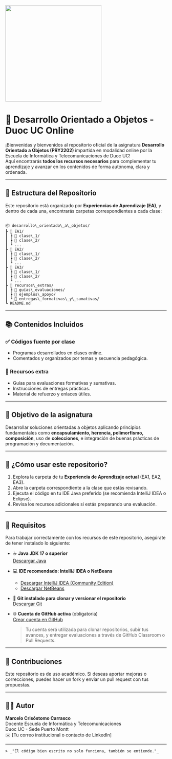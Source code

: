 <p>
  <img src="https://www.duoc.cl/wp-content/uploads/2022/09/logo-0.png" width="300"/>
</p>

# 🧠 Desarrollo Orientado a Objetos - Duoc UC Online

¡Bienvenidas y bienvenidos al repositorio oficial de la asignatura **Desarrollo Orientado a Objetos (PRY2202)** impartida en modalidad online por la Escuela de Informática y Telecomunicaciones de Duoc UC!  
Aquí encontrarás **todos los recursos necesarios** para complementar tu aprendizaje y avanzar en los contenidos de forma autónoma, clara y ordenada.

---

## 📁 Estructura del Repositorio

Este repositorio está organizado por **Experiencias de Aprendizaje (EA)**, y dentro de cada una, encontrarás carpetas correspondientes a cada clase:

```

📦 desarrollo\_orientado\_a\_objetos/
┣ 📂 EA1/
┃ ┣ 📂 clase\_1/
┃ ┣ 📂 clase\_2/
┃ ┗ ...
┣ 📂 EA2/
┃ ┣ 📂 clase\_1/
┃ ┣ 📂 clase\_2/
┃ ┗ ...
┣ 📂 EA3/
┃ ┣ 📂 clase\_1/
┃ ┣ 📂 clase\_2/
┃ ┗ ...
┣ 📂 recursos\_extras/
┃ ┣ 📜 guías\_evaluaciones/
┃ ┣ 📜 ejemplos\_apoyo/
┃ ┗ 📜 entregas\_formativas\_y\_sumativas/
┗ README.md

```

---

## 📚 Contenidos Incluidos

### ✅ Códigos fuente por clase
- Programas desarrollados en clases online.
- Comentados y organizados por temas y secuencia pedagógica.

### 📝 Recursos extra
- Guías para evaluaciones formativas y sumativas.
- Instrucciones de entregas prácticas.
- Material de refuerzo y enlaces útiles.

---

## 🎯 Objetivo de la asignatura

Desarrollar soluciones orientadas a objetos aplicando principios fundamentales como **encapsulamiento, herencia, polimorfismo, composición**, uso de **colecciones**, e integración de buenas prácticas de programación y documentación.

---

## 🚀 ¿Cómo usar este repositorio?

1. Explora la carpeta de tu **Experiencia de Aprendizaje actual** (EA1, EA2, EA3).
2. Abre la carpeta correspondiente a la clase que estás revisando.
3. Ejecuta el código en tu IDE Java preferido (se recomienda IntelliJ IDEA o Eclipse).
4. Revisa los recursos adicionales si estás preparando una evaluación.

---

## 🧩 Requisitos

Para trabajar correctamente con los recursos de este repositorio, asegúrate de tener instalado lo siguiente:

- ☕ **Java JDK 17 o superior**  
  [Descargar Java](https://www.oracle.com/java/technologies/javase/jdk17-archive-downloads.html)

- 💻 **IDE recomendado: IntelliJ IDEA o NetBeans**  
  - [Descargar IntelliJ IDEA (Community Edition)](https://www.jetbrains.com/idea/download/)  
  - [Descargar NetBeans](https://netbeans.apache.org/download/index.html)

- 🧰 **Git instalado para clonar y versionar el repositorio**  
  [Descargar Git](https://git-scm.com/downloads)

- 🌐 **Cuenta de GitHub activa** (obligatoria)  
  [Crear cuenta en GitHub](https://github.com/signup)  
  > Tu cuenta será utilizada para clonar repositorios, subir tus avances, y entregar evaluaciones a través de GitHub Classroom o Pull Requests.

---

## 🤝 Contribuciones

Este repositorio es de uso académico. Si deseas aportar mejoras o correcciones, puedes hacer un fork y enviar un pull request con tus propuestas.

---

## 👨‍🏫 Autor

**Marcelo Crisóstomo Carrasco**  
Docente Escuela de Informática y Telecomunicaciones  
Duoc UC - Sede Puerto Montt  
✉️ [Tu correo institucional o contacto de LinkedIn]

---
```
> _"El código bien escrito no solo funciona, también se entiende."_
```


